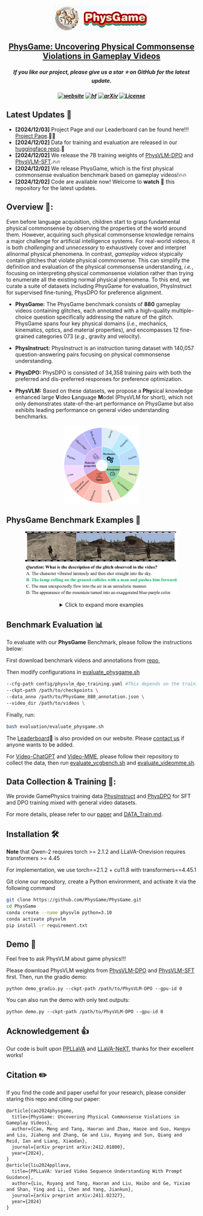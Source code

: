 <p align="center" width="100%">
<a target="_blank"><img src="asset/PhysGame_logo.png" alt="PhysGame" style="width: 50%; min-width: 150px; display: block; margin: auto;"></a>
</p>
<h2 align="center"> <a href="https://arxiv.org/abs/2412.01800">PhysGame: Uncovering Physical Commonsense Violations in Gameplay Videos</a></h2>

<h5 align="center"> If you like our project, please give us a star ⭐ on GitHub for the latest update.</h5>

<h5 align=center>

[![website](https://img.shields.io/badge/🍎-Project%20Page-green.svg)](https://physgame.github.io/)
[![hf](https://img.shields.io/badge/🤗-Hugging%20Face-blue.svg)](https://huggingface.co/PhysGame)
[![arXiv](https://img.shields.io/badge/Arxiv-2412.01800-b31b1b.svg?logo=arXiv)](https://arxiv.org/abs/2412.01800)
[![License](https://img.shields.io/badge/Code%20License-Apache2.0-yellow)](https://github.com/PhysGame/PhysGame/blob/main/LICENSE)


<!-- 
<font size=7><div align='center' > [[🍎 Project Page](https://video-mme.github.io/)] [[📖 arXiv Paper](https://arxiv.org/pdf/2405.21075)] [[📊 Dataset](https://github.com/BradyFU/Video-MME?tab=readme-ov-file#-dataset)][[🏆 Leaderboard](https://huggingface.co/PhysGame)]  </div></font>
-->

## Latest Updates :loudspeaker:
* **[2024/12/03]**  Project Page and our Leaderboard can be found here!!! [Project Page](https://physgame.github.io/).👀🔥
* **[2024/12/02]**  Data for training and evaluation are released in our [huggingface repo](https://huggingface.co/PhysGame).🤗
* **[2024/12/02]**  We release the 7B training weights of [PhysVLM-DPO](https://huggingface.co/PhysGame/PhysVLM-DPO) and [PhysVLM-SFT](https://huggingface.co/PhysGame/PhysVLM-SFT).🔥🔥
* **[2024/12/02]**  We release PhysGame, which is the first physical commonsense evaluation benchmark based on gameplay videos!🔥🔥
* **[2024/12/02]**  Code are available now! Welcome to **watch** 👀 this repository for the latest updates.
## Overview 👀:
Even before language acquisition, children start to grasp fundamental physical commonsense by observing the properties of the world around them. However, acquiring such physical commonsense knowledge remains a major challenge for artificial intelligence systems. For real-world videos, it is both _challenging_  and _unnecessary_ to exhaustively cover and interpret allnormal physical phenomena. In contrast, _gameplay videos_ stypically contain glitches that violate physical commonsense. This can simplify the definition and evaluation of the physical commonsense understanding, _i.e._, focusing on interpreting physical commonsense violation rather than trying to enumerate all the existing normal physical phenomena. To this end, we curate a suite of datasets including PhysGame for evaluation, PhysInstruct for supervised fine-tuning, PhysDPO for preference alignment. 
* **PhysGame:** The PhysGame benchmark consists of **880** gameplay videos containing glitches, each annotated with a high-quality multiple-choice question specifically addressing the nature of the glitch. PhysGame spans four key physical domains (_i.e._, mechanics, kinematics, optics, and material properties), and encompasses 12 fine-grained categories 073 (_e.g._, gravity and velocity).

* **PhysInstruct:** PhysInstruct is an instruction tuning dataset with 140,057 question-answering pairs focusing on physical commonsense understanding.

* **PhysDPO:** PhysDPO is consisted of 34,358 training pairs with both the preferred and dis-preferred responses for preference optimization.

* **PhysVLM:** Based on these datasets, we propose a **Phy**sical knowledge enhanced large **V**ideo **L**anguage **M**odel (PhysVLM for short), which not only demonstrates state-of-the-art performance on PhysGame but also exhibits leading performance on general video understanding benchmarks.


<p align="center">
    <img src="./asset/category.jpg" width="40%" height="40%">
</p>


## PhysGame Benchmark Examples 📐 
<p align="center">
    <img src="./asset/teaser_data_mechanics.jpg" width="80%" height="80%">
</p>

<div align='center' >
<details>
<summary> Click to expand more examples</summary>
<p align="center">
    <img src="./asset/teaser_data_kinematics.jpg" width="80%" height="80%">
    <img src="./asset/teaser_data_optics.jpg" width="80%" height="80%">
    <img src="./asset/teaser_data_material.jpg" width="80%" height="80%">
</details>
</div>


## Benchmark Evaluation :bar_chart:
To evaluate with our **PhysGame** Benchmark, please follow the instructions below:

First download benchmark videos and annotations from [repo](https://huggingface.co/datasets/PhysGame/PhysGame-Benchmark),

Then modify configurations in [evaluate_physgame.sh](https://github.com/PhysGame/PhysGame/blob/main/evaluation/evaluate_physgame.sh)
```bash
--cfg-path config/physvlm_dpo_training.yaml #This depends on the training setting (SFT & DPO)
--ckpt-path /path/to/checkpoints \
--data_anno /path/to/PhysGame_880_annotation.json \
--video_dir /path/to/videos \
```
Finally, run:
```bash
bash evaluation/evaluate_physgame.sh
```
The [Leaderboard]([https://huggingface.co/datasets/PhysGame/PhysGame-Benchmark](https://physgame.github.io/#leaderboard))🥇 is also provided on our website. Please [contact us](mailto:2201111746@stu.pku.edu.cn) if anyone wants to be added.

For [Video-ChatGPT](https://github.com/mbzuai-oryx/Video-ChatGPT) and [Video-MME](https://github.com/BradyFU/Video-MME), please follow their repository to collect the data, then run [evaluate_vcgbench.sh](https://github.com/PhysGame/PhysGame/blob/main/evaluation/evaluate_vcgbench.sh) and [evaluate_videomme.sh](https://github.com/PhysGame/PhysGame/blob/main/evaluation/evaluate_videomme.sh).
## Data Collection & Training 📂:
We provide GamePhysics training data [PhysInstruct](https://huggingface.co/datasets/PhysGame/PhysInstruct-40k) and [PhysDPO](https://huggingface.co/datasets/PhysGame/PhysDPO-10k) for SFT and DPO training mixed with general video datasets.

For more details, please refer to our [paper](https://arxiv.org/abs/2412.01800) and [DATA_Train.md](https://github.com/PhysGame/PhysGame/blob/main/DATA_Train.md).
## Installation 🛠️
**Note** that Qwen-2 requires torch >= 2.1.2 and LLaVA-Onevision requires transformers >= 4.45

For implementation, we use torch==2.1.2 + cu11.8 with transformers==4.45.1

Git clone our repository, create a Python environment, and activate it via the following command
```bash
git clone https://github.com/PhysGame/PhysGame.git
cd PhysGame
conda create --name physvlm python=3.10
conda activate physvlm
pip install -r requirement.txt
```
## Demo 🤗
Feel free to ask PhysVLM about game physics!!!

Please download PhysVLM weights from [PhysVLM-DPO](https://huggingface.co/PhysGame/PhysVLM-DPO) and [PhysVLM-SFT](https://huggingface.co/PhysGame/PhysVLM-SFT) first. Then, run the gradio demo:
```
python demo_gradio.py --ckpt-path /path/to/PhysVLM-DPO --gpu-id 0
```
You can also run the demo with only text outputs:
```
python demo.py --ckpt-path /path/to/PhysVLM-DPO --gpu-id 0
```
## Acknowledgement 👍
Our code is built upon [PPLLaVA](https://github.com/farewellthree/PPLLaVA) and [LLaVA-NeXT](https://github.com/LLaVA-VL/LLaVA-NeXT), thanks for their excellent works!
## Citation ✏️
If you find the code and paper useful for your research, please consider staring this repo and citing our paper:

```
@article{cao2024physgame,
  title={PhysGame: Uncovering Physical Commonsense Violations in Gameplay Videos}, 
  author={Cao, Meng and Tang, Haoran and Zhao, Haoze and Guo, Hangyu and Liu, Jiaheng and Zhang, Ge and Liu, Ruyang and Sun, Qiang and Reid, Ian and Liang, Xiaodan},
  journal={arXiv preprint arXiv:2412.01800},
  year={2024},
}
@article{liu2024ppllava,
  title={PPLLaVA: Varied Video Sequence Understanding With Prompt Guidance},
  author={Liu, Ruyang and Tang, Haoran and Liu, Haibo and Ge, Yixiao and Shan, Ying and Li, Chen and Yang, Jiankun},
  journal={arXiv preprint arXiv:2411.02327},
  year={2024}
}
```
<!--
**PhysGame/PhysGame** is a ✨ _special_ ✨ repository because its `README.md` (this file) appears on your GitHub profile.

Here are some ideas to get you started:

- 🔭 I’m currently working on ...
- 🌱 I’m currently learning ...
- 👯 I’m looking to collaborate on ...
- 🤔 I’m looking for help with ...
- 💬 Ask me about ...
- 📫 How to reach me: ...
- 😄 Pronouns: ...
- ⚡ Fun fact: ...
-->
